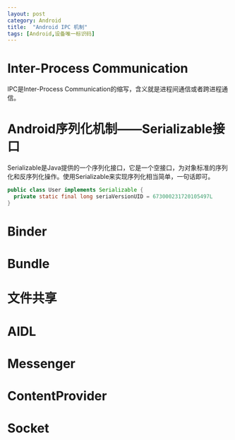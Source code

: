 ```yaml
---
layout: post
category: Android
title:  "Android IPC 机制"
tags: [Android,设备唯一标识码]
---
```


# Inter-Process Communication

IPC是Inter-Process Communication的缩写，含义就是进程间通信或者跨进程通信。



# Android序列化机制——Serializable接口

Serializable是Java提供的一个序列化接口，它是一个空接口，为对象标准的序列化和反序列化操作。使用Serializable来实现序列化相当简单，一句话即可。

```java
public class User implements Serializable {
  private static final long seriaVersionUID = 673000231720105497L
}
```



# Binder



# Bundle



# 文件共享



# AIDL



# Messenger



# ContentProvider



# Socket



